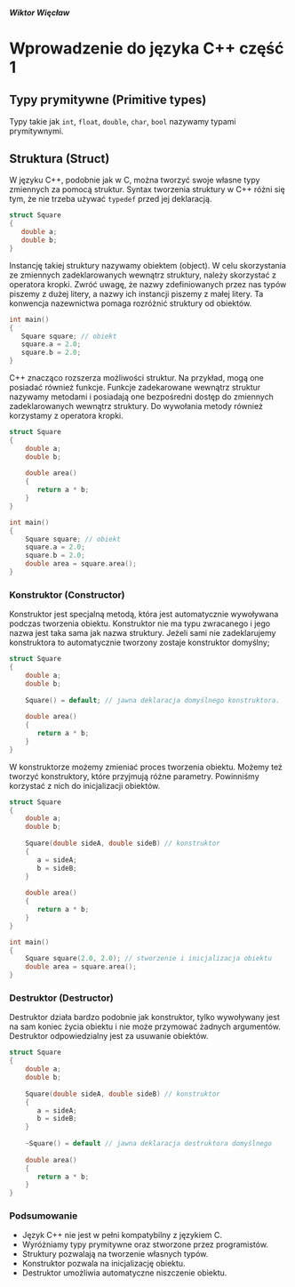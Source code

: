 ##### Wiktor Więcław 
# Wprowadzenie do języka C++ część 1

## Typy prymitywne (Primitive types)
Typy takie jak ```int```, ```float```, ```double```, ```char```, ```bool``` nazywamy typami prymitywnymi.

## Struktura (Struct)
 W języku C++, podobnie jak w C, można tworzyć swoje własne typy zmiennych za pomocą struktur. Syntax tworzenia struktury w C++ różni się tym, że nie trzeba używać ```typedef``` przed jej deklaracją.
 
 ```c++
 struct Square
 {
    double a;
    double b;
 }
 ```
 
Instancję takiej struktury nazywamy obiektem (object). W celu skorzystania ze zmiennych zadeklarowanych wewnątrz struktury, należy skorzystać z operatora kropki.
Zwróć uwagę, że nazwy zdefiniowanych przez nas typów piszemy z dużej litery, a nazwy ich instancji piszemy z małej litery. Ta konwencja nazewnictwa pomaga rozróżnić struktury od obiektów.

 ```c++
 int main()
 {
    Square square; // obiekt
    square.a = 2.0;
    square.b = 2.0;
 }
 ```
 
C++ znacząco rozszerza możliwości struktur. Na przykład, mogą one posiadać również funkcje. Funkcje zadekarowane wewnątrz struktur nazywamy metodami i posiadają one bezpośredni dostęp do zmiennych zadeklarowanych wewnątrz struktury. Do wywołania metody również korzystamy z operatora kropki.

```c++
struct Square
{
    double a;
    double b;
    
    double area()
    {
       return a * b;
    }
}

int main()
{
    Square square; // obiekt
    square.a = 2.0;
    square.b = 2.0;
    double area = square.area();
}
```

### Konstruktor (Constructor)
Konstruktor jest specjalną metodą, która jest automatycznie wywoływana podczas tworzenia obiektu. Konstruktor nie ma typu zwracanego i jego nazwa jest taka sama jak nazwa struktury. Jeżeli sami nie zadeklarujemy konstruktora to automatycznie tworzony zostaje konstruktor domyślny;

```c++
struct Square
{
    double a;
    double b;
    
    Square() = default; // jawna deklaracja domyślnego konstruktora.
    
    double area()
    {
       return a * b;
    }
}
```

W konstruktorze możemy zmieniać proces tworzenia obiektu. Możemy też tworzyć konstruktory, które przyjmują różne parametry. Powinniśmy korzystać z nich do inicjalizacji obiektów.

```c++
struct Square
{
    double a;
    double b;
    
    Square(double sideA, double sideB) // konstruktor
    {
       a = sideA;
       b = sideB;
    }
    
    double area()
    {
       return a * b;
    }
}

int main()
{
    Square square(2.0, 2.0); // stworzenie i inicjalizacja obiektu
    double area = square.area();
}
```
### Destruktor (Destructor)
Destruktor działa bardzo podobnie jak konstruktor, tylko wywoływany jest na sam koniec życia obiektu i nie może przymować żadnych argumentów. Destruktor odpowiedzialny jest za usuwanie obiektów.

```c++
struct Square
{
    double a;
    double b;
    
    Square(double sideA, double sideB) // konstruktor
    {
       a = sideA;
       b = sideB;
    }
    
    ~Square() = default // jawna deklaracja destruktora domyślnego
    
    double area()
    {
       return a * b;
    }
}
```

### Podsumowanie
* Język C++ nie jest w pełni kompatybilny z językiem C.
* Wyróżniamy typy prymitywne oraz stworzone przez programistów.
* Struktury pozwalają na tworzenie własnych typów.
* Konstruktor pozwala na inicjalizację obiektu.
* Destruktor umożliwia automatyczne niszczenie obiektu.
